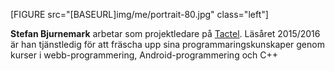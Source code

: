 [FIGURE src="[BASEURL]img/me/portrait-80.jpg" class="left"]

**Stefan Bjurnemark** arbetar som projektledare på [Tactel](http://www.tactel.se).
Läsåret 2015/2016 är han tjänstledig för att fräscha upp sina
programmaringskunskaper genom kurser i webb-programmering,
Android-programmering och C++
